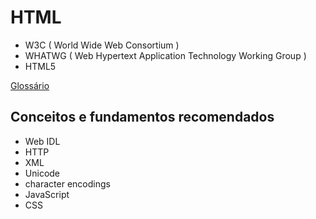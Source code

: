# HTML
- W3C ( World Wide Web Consortium )
- WHATWG ( Web Hypertext Application Technology Working Group )
- HTML5

[Glossário](glossario.md)

## Conceitos e fundamentos recomendados
- Web IDL
- HTTP
- XML
- Unicode
- character encodings
- JavaScript
- CSS
